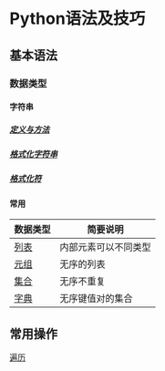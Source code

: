 # Python语法及技巧

## 基本语法

### 数据类型

#### 字符串

##### [定义与方法](https://github.com/keweizhang/Notes/blob/main/Python/DataType/py_DataType_Str.md)

##### [格式化字符串](https://github.com/keweizhang/Notes/blob/main/Python/DataType/py_DataType_StrFormat.md)

##### [格式化符](https://github.com/keweizhang/Notes/blob/main/Python/DataType/py_DataType_StrFormator.md)

#### 常用

|数据类型|简要说明|
|----|----|
|[列表](https://github.com/keweizhang/Notes/blob/main/Python/DataType/py_DataType_List.md)|内部元素可以不同类型|
|[元组](https://github.com/keweizhang/Notes/blob/main/Python/DataType/py_DataType_Tupple.md)|无序的列表|
|[集合](https://github.com/keweizhang/Notes/blob/main/Python/DataType/py_DataType_Set.md)|无序不重复|
|[字典](https://github.com/keweizhang/Notes/blob/main/Python/DataType/py_DataType_Dict.md)|无序键值对的集合|

## 常用操作

[遍历](https://github.com/keweizhang/Notes/blob/main/Python/Operation/pyTraversal.md)


